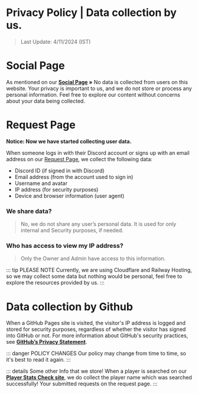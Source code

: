 # Privacy Policy | Data collection by us.

> Last Update: 4/11/2024 (IST)

# Social Page

As mentioned on our **[Social Page](https://notreal003.github.io/social) »** No data is collected from users on this website. Your privacy is important to us, and we do not store or process any personal information. Feel free to explore our content without concerns about your data being collected.

# Request Page

**Notice: Now we have started collecting user data.**

When someone logs in with their Discord account or signs up with an email address on our [Request Page](https://request.notreal003.xyz), we collect the following data:

- Discord ID (if signed in with Discord)
- Email address (from the account used to sign in)
- Username and avatar
- IP address (for security purposes)
- Device and browser information (user agent)

### We share data?

> No, we do not share any user’s personal data. It is used for only internal and Security purposes, if needed.

### Who has access to view my IP address?

> Only the Owner and Admin have access to this information.

::: tip PLEASE NOTE
Currently, we are using Cloudflare and Railway Hosting, so we may collect some data but nothing would be personal, feel free to explore the resources provided by us.
:::

# Data collection by Github

When a GitHub Pages site is visited, the visitor's IP address is logged and stored for security purposes, regardless of whether the visitor has signed into GitHub or not. For more information about GitHub's security practices, see **[GitHub’s Privacy Statement](https://docs.github.com/en/site-policy/privacy-poliGitHub-privacy-statement)**.

::: danger POLICY CHANGES
Our policy may change from time to time, so it's best to read it again.
:::

::: details Some other Info that we store!
When a player is searched on our **[Player Stats Check site](https://notreal003.github.io/player)**, we do collect the player name which was searched successfully!
Your submitted requests on the request page.
:::
